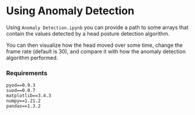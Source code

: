 # Using Anomaly Detection
Using `Anomaly Detection.ipynb` you can provide a path to some arrays that contain the values detected by a head posture detection algorithm.  

You can then visualize how the head moved over some time, change the frame rate (default is 30), and compare it with how the anomaly detection algorithm performed. 

### Requirements

    pyod==0.9.3
    suod==0.0.7
    matplotlib==3.4.3
    numpy==1.21.2
    pandas==1.3.2
